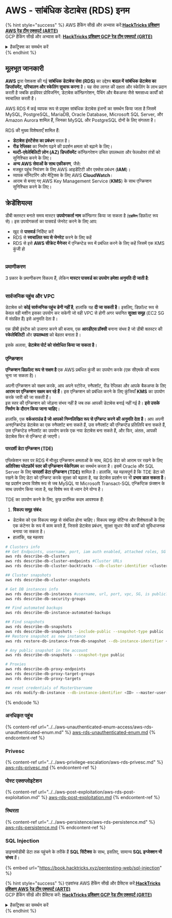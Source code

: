 # AWS - सांबंधिक डेटाबेस (RDS) इनम

{% hint style="success" %}
AWS हैकिंग सीखें और अभ्यास करें:<img src="/.gitbook/assets/image.png" alt="" data-size="line">[**HackTricks प्रशिक्षण AWS रेड टीम एक्सपर्ट (ARTE)**](https://training.hacktricks.xyz/courses/arte)<img src="/.gitbook/assets/image.png" alt="" data-size="line">\
GCP हैकिंग सीखें और अभ्यास करें: <img src="/.gitbook/assets/image (2).png" alt="" data-size="line">[**HackTricks प्रशिक्षण GCP रेड टीम एक्सपर्ट (GRTE)**<img src="/.gitbook/assets/image (2).png" alt="" data-size="line">](https://training.hacktricks.xyz/courses/grte)

<details>

<summary>हैकट्रिक्स का समर्थन करें</summary>

* [**सदस्यता योजनाएं**](https://github.com/sponsors/carlospolop) की जाँच करें!
* **शामिल हों** 💬 [**डिस्कॉर्ड समूह**](https://discord.gg/hRep4RUj7f) या [**टेलीग्राम समूह**](https://t.me/peass) या हमें **ट्विटर** 🐦 [**@hacktricks\_live**](https://twitter.com/hacktricks\_live)** पर फॉलो** करें।
* **हैकिंग ट्रिक्स साझा करें, हैकट्रिक्स**](https://github.com/carlospolop/hacktricks) और [**हैकट्रिक्स क्लाउड**](https://github.com/carlospolop/hacktricks-cloud) github रेपो में PR जमा करके।

</details>
{% endhint %}

## मूलभूत जानकारी

**AWS** द्वारा पेशकश की गई **सांबंधिक डेटाबेस सेवा (RDS)** का उद्देश्य **बादल में सांबंधिक डेटाबेस का डिप्लॉयमेंट, परिचालन और स्केलिंग सुचारू करना** है। यह सेवा लागत की दक्षता और स्केलिंग के लाभ प्रदान करती है जबकि हार्डवेयर प्रोविजनिंग, डेटाबेस कॉन्फ़िगरेशन, पैचिंग और बैकअप्स जैसे श्रमसाध्य कार्यों को स्वचालित करती है।

AWS RDS में कई व्यापक रूप से प्रयुक्त सांबंधिक डेटाबेस इंजनों का समर्थन किया जाता है जिसमें MySQL, PostgreSQL, MariaDB, Oracle Database, Microsoft SQL Server, और Amazon Aurora शामिल हैं, जिनका MySQL और PostgreSQL दोनों के लिए संगतता है।

RDS की मुख्य विशेषताएँ शामिल हैं:

- **डेटाबेस इंस्टेंसेस का प्रबंधन** सरल है।
- **रीड रेप्लिका** का निर्माण पढ़ने की प्रदर्शन क्षमता को बढ़ाने के लिए।
- **मल्टी-एवेलेबिलिटी ज़ोन (AZ) डिप्लॉयमेंट** कॉन्फ़िगरेशन उचित उपलब्धता और फेलओवर तंत्रों को सुनिश्चित करने के लिए।
- **अन्य AWS सेवाओं के साथ एकीकरण**, जैसे:
- मजबूत पहुंच नियंत्रण के लिए AWS आइडेंटिटी और एक्सेस प्रबंधन (**IAM**)।
- व्यापक मॉनिटरिंग और मैट्रिक्स के लिए AWS **CloudWatch**।
- आराम से बनाए गए AWS Key Management Service (**KMS**) के साथ एन्क्रिप्शन सुनिश्चित करने के लिए।

## क्रेडेंशियल्स

डीबी क्लस्टर बनाते समय मास्टर **उपयोगकर्ता नाम** कॉन्फ़िगर किया जा सकता है (**`एडमिन`** डिफ़ॉल्ट रूप से)। इस उपयोगकर्ता का पासवर्ड जेनरेट करने के लिए आप:

* खुद से **पासवर्ड** निर्दिष्ट करें
* RDS से **स्वचालित रूप से जेनरेट** करने के लिए कहें
* RDS से इसे **AWS सीक्रेट मैनेजर** में एन्क्रिप्टेड रूप में प्रबंधित करने के लिए कहें जिसमें एक KMS कुंजी हो

<figure><img src="../../../../.gitbook/assets/image (18) (1).png" alt=""><figcaption></figcaption></figure>

### प्रमाणीकरण

3 प्रकार के प्रमाणीकरण विकल्प हैं, लेकिन **मास्टर पासवर्ड का उपयोग हमेशा अनुमति दी जाती है**:

<figure><img src="../../../../.gitbook/assets/image (19) (2).png" alt=""><figcaption></figcaption></figure>

### सार्वजनिक पहुंच और VPC

डेटाबेस को **कोई सार्वजनिक पहुंच डेनी नहीं है**, हालांकि यह **दी जा सकती है**। इसलिए, डिफ़ॉल्ट रूप से केवल वही मशीन इसका उपयोग कर सकेगी जो वही VPC से होगी अगर चयनित **सुरक्षा समूह** (EC2 SG में संग्रहित हैं) इसे अनुमति देता है।

एक डीबी इंस्टेंस को उजागर करने की बजाय, एक **आरडीएस प्रॉक्सी** बनाना संभव है जो डीबी क्लस्टर की **स्केलेबिलिटी** और **उपलब्धता** को बेहतर बनाता है।

इसके अलावा, **डेटाबेस पोर्ट को संशोधित किया जा सकता है**।

### एन्क्रिप्शन

**एन्क्रिप्शन डिफ़ॉल्ट रूप से सक्षम है** एक AWS प्रबंधित कुंजी का उपयोग करके (एक सीएमके की बजाय चुना जा सकता है)।

अपनी एन्क्रिप्शन को सक्षम करके, आप अपने स्टोरेज, स्नैपशॉट, रीड रेप्लिका और आपके बैकअप्स के लिए **आराम पर एन्क्रिप्शन सक्षम कर रहे हैं**। इस एन्क्रिप्शन को प्रबंधित करने के लिए कुंजियाँ **KMS** का उपयोग करके जारी की जा सकती हैं।\
इस स्तर की एन्क्रिप्शन को जोड़ना संभव नहीं है जब तक आपकी डेटाबेस बनाई नहीं गई है। **इसे उसके निर्माण के दौरान किया जाना चाहिए**।

हालांकि, एक **वर्कअराउंड है जो आपको निम्नलिखित रूप से एन्क्रिप्ट करने की अनुमति देता है**। आप अपनी अनएन्क्रिप्टेड डेटाबेस का एक स्नैपशॉट बना सकते हैं, उस स्नैपशॉट की एन्क्रिप्टेड प्रतिलिपि बना सकते हैं, उस एन्क्रिप्टेड स्नैपशॉट का उपयोग करके एक नया डेटाबेस बना सकते हैं, और फिर, अंततः, आपकी डेटाबेस फिर से एन्क्रिप्ट हो जाएगी।

#### पारदर्शी डेटा एन्क्रिप्शन (TDE)

एप्लिकेशन स्तर पर RDS में मौजूद एन्क्रिप्शन क्षमताओं के साथ, RDS डेटा को आराम पर रखने के लिए **अतिरिक्त प्लेटफ़ॉर्म स्तर की एन्क्रिप्शन मेकेनिज़म** का समर्थन करता है। इसमें Oracle और SQL Server के लिए **पारदर्शी डेटा एन्क्रिप्शन (TDE)** शामिल है। हालांकि, यह महत्वपूर्ण है कि TDE डेटा को रखने के लिए डेटा को एन्क्रिप्ट करके सुरक्षा को बढ़ाता है, यह डेटाबेस प्रदर्शन पर भी **प्रभाव डाल सकता है**। यह प्रदर्शन प्रभाव विशेष रूप से जब MySQL या Microsoft Transact-SQL एन्क्रिप्टिक फ़ंक्शन के साथ उपयोग किया जाता है, यह विशेष रूप से ध्यान देने योग्य है।

TDE का उपयोग करने के लिए, कुछ प्रारंभिक कदम आवश्यक हैं:

1. **विकल्प समूह संबंध**:
- डेटाबेस को एक विकल्प समूह से संबंधित होना चाहिए। विकल्प समूह सेटिंग्स और विशेषताओं के लिए एक कंटेनर के रूप में काम करते हैं, जिससे डेटाबेस प्रबंधन, सुरक्षा सुधार जैसे कार्यों को सुविधाजनक बनाया जा सकता है।
- हालांकि, यह महत्वप
```bash
# Clusters info
## Get Endpoints, username, port, iam auth enabled, attached roles, SG
aws rds describe-db-clusters
aws rds describe-db-cluster-endpoints #Cluster URLs
aws rds describe-db-cluster-backtracks --db-cluster-identifier <cluster-name>

## Cluster snapshots
aws rds describe-db-cluster-snapshots

# Get DB instances info
aws rds describe-db-instances #username, url, port, vpc, SG, is public?
aws rds describe-db-security-groups

## Find automated backups
aws rds describe-db-instance-automated-backups

## Find snapshots
aws rds describe-db-snapshots
aws rds describe-db-snapshots --include-public --snapshot-type public
## Restore snapshot as new instance
aws rds restore-db-instance-from-db-snapshot --db-instance-identifier <ID> --db-snapshot-identifier <ID> --availability-zone us-west-2a

# Any public snapshot in the account
aws rds describe-db-snapshots --snapshot-type public

# Proxies
aws rds describe-db-proxy-endpoints
aws rds describe-db-proxy-target-groups
aws rds describe-db-proxy-targets

## reset credentials of MasterUsername
aws rds modify-db-instance --db-instance-identifier <ID> --master-user-password <NewPassword> --apply-immediately
```
{% endcode %}

### अनधिकृत पहुंच

{% content-ref url="../../aws-unauthenticated-enum-access/aws-rds-unauthenticated-enum.md" %}
[aws-rds-unauthenticated-enum.md](../../aws-unauthenticated-enum-access/aws-rds-unauthenticated-enum.md)
{% endcontent-ref %}

### Privesc

{% content-ref url="../../aws-privilege-escalation/aws-rds-privesc.md" %}
[aws-rds-privesc.md](../../aws-privilege-escalation/aws-rds-privesc.md)
{% endcontent-ref %}

### पोस्ट एक्सप्लोइटेशन

{% content-ref url="../../aws-post-exploitation/aws-rds-post-exploitation.md" %}
[aws-rds-post-exploitation.md](../../aws-post-exploitation/aws-rds-post-exploitation.md)
{% endcontent-ref %}

### स्थिरता

{% content-ref url="../../aws-persistence/aws-rds-persistence.md" %}
[aws-rds-persistence.md](../../aws-persistence/aws-rds-persistence.md)
{% endcontent-ref %}

### SQL Injection

डाइनामोडीबी डेटा तक पहुंचने के तरीके हैं **SQL सिंटैक्स** के साथ, इसलिए, सामान्य **SQL इन्जेक्शन भी संभव** हैं।

{% embed url="https://book.hacktricks.xyz/pentesting-web/sql-injection" %}

{% hint style="success" %}
एडवांस्ड AWS हैकिंग सीखें और प्रैक्टिस करें:<img src="/.gitbook/assets/image.png" alt="" data-size="line">[**HackTricks प्रशिक्षण AWS रेड टीम एक्सपर्ट (ARTE)**](https://training.hacktricks.xyz/courses/arte)<img src="/.gitbook/assets/image.png" alt="" data-size="line">\
GCP हैकिंग सीखें और प्रैक्टिस करें: <img src="/.gitbook/assets/image (2).png" alt="" data-size="line">[**HackTricks प्रशिक्षण GCP रेड टीम एक्सपर्ट (GRTE)**<img src="/.gitbook/assets/image (2).png" alt="" data-size="line">](https://training.hacktricks.xyz/courses/grte)

<details>

<summary>हैकट्रिक्स का समर्थन करें</summary>

* [**सदस्यता योजनाएं**](https://github.com/sponsors/carlospolop) की जाँच करें!
* **शामिल हों** 💬 [**डिस्कॉर्ड समूह**](https://discord.gg/hRep4RUj7f) या [**टेलीग्राम समूह**](https://t.me/peass) और **ट्विटर** 🐦 [**@hacktricks\_live**](https://twitter.com/hacktricks\_live)** को** **फॉलो** करें।
* **हैकिंग ट्रिक्स साझा करें PRs सबमिट करके** [**HackTricks**](https://github.com/carlospolop/hacktricks) और [**HackTricks Cloud**](https://github.com/carlospolop/hacktricks-cloud) github रेपो में।

</details>
{% endhint %}
